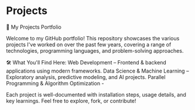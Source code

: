 # Projects

🚀 My Projects Portfolio

Welcome to my GitHub portfolio! This repository showcases the various projects I've worked on over the past few years, covering a range of technologies, programming languages, and problem-solving approaches.

🛠️ What You'll Find Here:
Web Development – Frontend & backend applications using modern frameworks.
Data Science & Machine Learning – Exploratory analysis, predictive modeling, and AI projects.
Parallel Programming & Algorithm Optimization - 

Each project is well-documented with installation steps, usage details, and key learnings. Feel free to explore, fork, or contribute!
